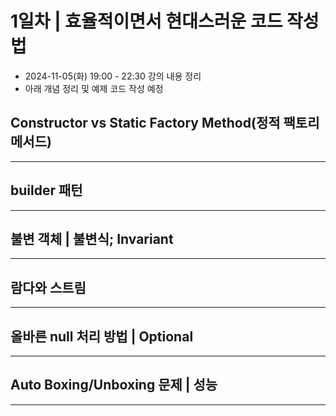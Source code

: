 # 1일차 | 효율적이면서 현대스러운 코드 작성법

- 2024-11-05(화) 19:00 - 22:30 강의 내용 정리
- 아래 개념 정리 및 예제 코드 작성 예정

## Constructor vs Static Factory Method(정적 팩토리 메서드)

---



## builder 패턴

---

## 불변 객체 | 불변식; Invariant

---

## 람다와 스트림

---

## 올바른 null 처리 방법 | Optional<T> 

---

## Auto Boxing/Unboxing 문제 | 성능

---